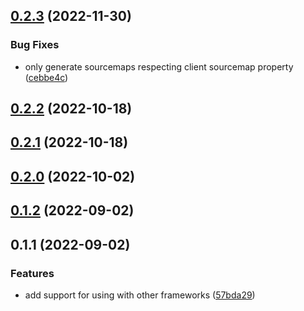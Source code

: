 

## [0.2.3](https://github.com/nuxt-modules/fontaine/compare/0.2.2...0.2.3) (2022-11-30)


### Bug Fixes

* only generate sourcemaps respecting client sourcemap property ([cebbe4c](https://github.com/nuxt-modules/fontaine/commit/cebbe4c46adcbc71e53cf7dd06b2e17bcc720e95))

## [0.2.2](https://github.com/nuxt-modules/fontaine/compare/0.2.1...0.2.2) (2022-10-18)

## [0.2.1](https://github.com/nuxt-modules/fontaine/compare/0.2.0...0.2.1) (2022-10-18)

## [0.2.0](https://github.com/nuxt-modules/fontaine/compare/0.1.2...0.2.0) (2022-10-02)

## [0.1.2](https://github.com/nuxt-modules/fontaine/compare/0.1.1...0.1.2) (2022-09-02)

## 0.1.1 (2022-09-02)

### Features

- add support for using with other frameworks ([57bda29](https://github.com/nuxt-modules/fontaine/commit/57bda292c2f94ab323bb48bdd8ad1c0458eefa97))